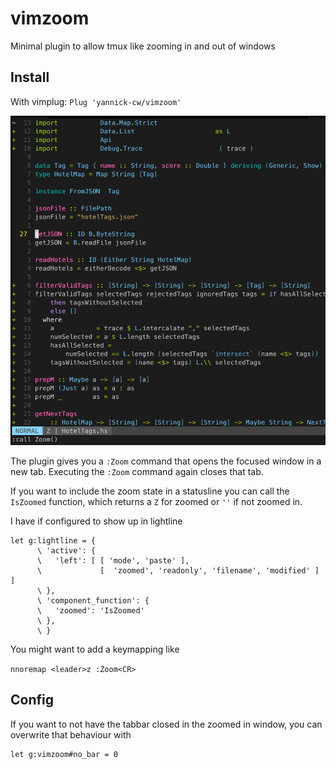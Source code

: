 # vimzoom

Minimal plugin to allow tmux like zooming in and out of windows

## Install
With vimplug:
`Plug 'yannick-cw/vimzoom'`

![zoom](./zoom.gif)

The plugin gives you a `:Zoom` command that opens the focused window in a new tab. Executing the `:Zoom` command again closes that tab.

If you want to include the zoom state in a statusline you can call the `IsZoomed` function, which returns a `Z` for zoomed or `''` if not zoomed in.

I have if configured to show up in lightline
```vim
let g:lightline = {
      \ 'active': {
      \   'left': [ [ 'mode', 'paste' ],
      \             [  'zoomed', 'readonly', 'filename', 'modified' ] ]
      \ },
      \ 'component_function': {
      \   'zoomed': 'IsZoomed'
      \ },
      \ }
```

You might want to add a keymapping like

`nnoremap <leader>z :Zoom<CR>`

## Config

If you want to not have the tabbar closed in the zoomed in window, you can overwrite that behaviour with
```vim
let g:vimzoom#no_bar = 0
```

